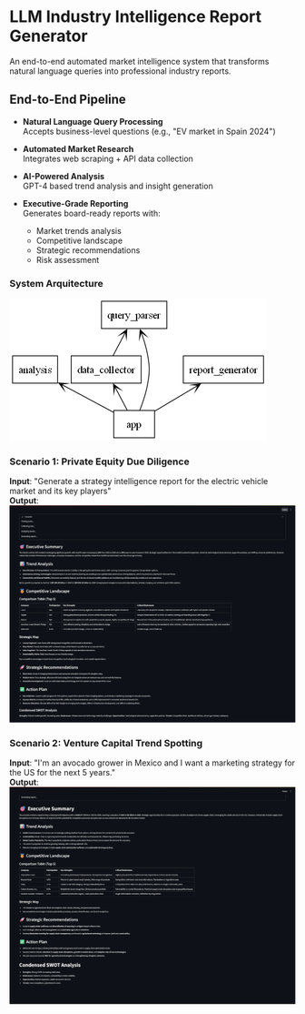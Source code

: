 # LLM Industry Intelligence Report Generator

An end-to-end automated market intelligence system that transforms natural language queries into professional industry reports.

## End-to-End Pipeline

- **Natural Language Query Processing**  
  Accepts business-level questions (e.g., "EV market in Spain 2024")
  
- **Automated Market Research**  
  Integrates web scraping + API data collection

- **AI-Powered Analysis**  
  GPT-4 based trend analysis and insight generation

- **Executive-Grade Reporting**  
  Generates board-ready reports with:
  - Market trends analysis
  - Competitive landscape
  - Strategic recommendations
  - Risk assessment  

### System Arquitecture

![diagram](images/packages.png)

### Scenario 1: Private Equity Due Diligence
**Input**: "Generate a strategy intelligence report for the electric vehicle market and its key players"  
**Output**:  
![diagram](images/scenario_1.png)

### Scenario 2: Venture Capital Trend Spotting  
**Input**: "I'm an avocado grower in Mexico and I want a marketing strategy for the US for the next 5 years."  
**Output**:  
![diagram](images/scenario_2.png)